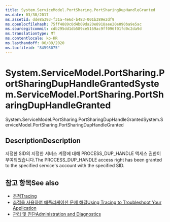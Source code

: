 ```yaml
---
title: System.ServiceModel.PortSharing.PortSharingDupHandleGranted
ms.date: 03/30/2017
ms.assetid: dde8a393-f31a-4e6d-b483-001b389e2df9
ms.openlocfilehash: 75ff4889c0d4b09da20e8918aee20e090ba9e5ac
ms.sourcegitcommit: cdb295dd1db589ce5169ac9ff096f01fd0c2da9d
ms.translationtype: MT
ms.contentlocale: ko-KR
ms.lasthandoff: 06/09/2020
ms.locfileid: "84598075"
---
```

# <a name="systemservicemodelportsharingportsharingduphandlegranted"></a><span data-ttu-id="4ba09-102">System.ServiceModel.PortSharing.PortSharingDupHandleGranted</span><span class="sxs-lookup"><span data-stu-id="4ba09-102">System.ServiceModel.PortSharing.PortSharingDupHandleGranted</span></span>
<span data-ttu-id="4ba09-103">System.ServiceModel.PortSharing.PortSharingDupHandleGranted</span><span class="sxs-lookup"><span data-stu-id="4ba09-103">System.ServiceModel.PortSharing.PortSharingDupHandleGranted</span></span>  
  
## <a name="description"></a><span data-ttu-id="4ba09-104">Description</span><span class="sxs-lookup"><span data-stu-id="4ba09-104">Description</span></span>  
 <span data-ttu-id="4ba09-105">지정한 SID의 지정한 서비스 계정에 대해 PROCESS_DUP_HANDLE 액세스 권한이 부여되었습니다.</span><span class="sxs-lookup"><span data-stu-id="4ba09-105">The PROCESS_DUP_HANDLE access right has been granted to the specified service's account with the specified SID.</span></span>  
  
## <a name="see-also"></a><span data-ttu-id="4ba09-106">참고 항목</span><span class="sxs-lookup"><span data-stu-id="4ba09-106">See also</span></span>

- [<span data-ttu-id="4ba09-107">추적</span><span class="sxs-lookup"><span data-stu-id="4ba09-107">Tracing</span></span>](index.md)
- [<span data-ttu-id="4ba09-108">추적을 사용하여 애플리케이션 문제 해결</span><span class="sxs-lookup"><span data-stu-id="4ba09-108">Using Tracing to Troubleshoot Your Application</span></span>](using-tracing-to-troubleshoot-your-application.md)
- [<span data-ttu-id="4ba09-109">관리 및 진단</span><span class="sxs-lookup"><span data-stu-id="4ba09-109">Administration and Diagnostics</span></span>](../index.md)
